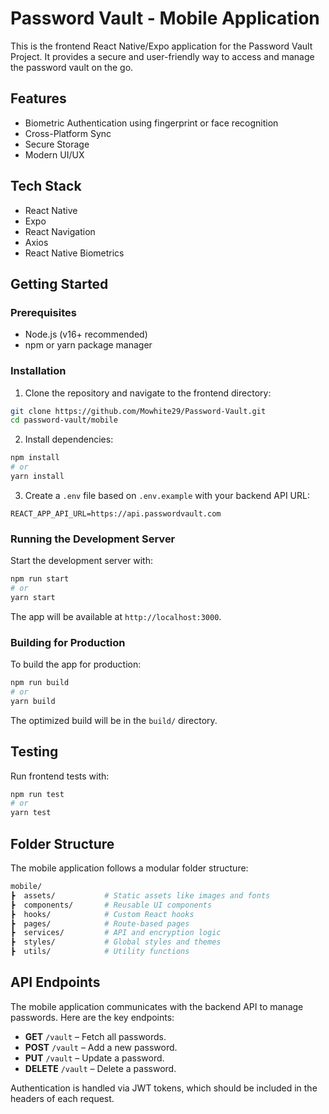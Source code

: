 # Password Vault - Mobile Application

This is the frontend React Native/Expo application for the Password Vault Project. It provides a secure and user-friendly way to access and manage the password vault on the go.

## Features

- Biometric Authentication using fingerprint or face recognition
- Cross-Platform Sync
- Secure Storage
- Modern UI/UX

## Tech Stack

- React Native
- Expo
- React Navigation
- Axios
- React Native Biometrics

## Getting Started

### Prerequisites

- Node.js (v16+ recommended)
- npm or yarn package manager

### Installation

1. Clone the repository and navigate to the frontend directory:

```bash
git clone https://github.com/Mowhite29/Password-Vault.git
cd password-vault/mobile
```

2. Install dependencies:

```bash
npm install
# or
yarn install
```

3. Create a `.env` file based on `.env.example` with your backend API URL:

```
REACT_APP_API_URL=https://api.passwordvault.com
```

### Running the Development Server

Start the development server with:

```bash
npm run start
# or
yarn start
```

The app will be available at `http://localhost:3000`.

### Building for Production

To build the app for production:

```bash
npm run build
# or
yarn build
```

The optimized build will be in the `build/` directory.

## Testing

Run frontend tests with:

```bash
npm run test
# or
yarn test
```

## Folder Structure

The mobile application follows a modular folder structure:

```bash
mobile/
┣  assets/           # Static assets like images and fonts
┣  components/       # Reusable UI components
┣  hooks/            # Custom React hooks
┣  pages/            # Route-based pages
┣  services/         # API and encryption logic
┣  styles/           # Global styles and themes
┣  utils/            # Utility functions
```

## API Endpoints

The mobile application communicates with the backend API to manage passwords. Here are the key endpoints:

- **GET** `/vault` – Fetch all passwords.
- **POST** `/vault` – Add a new password.
- **PUT** `/vault` – Update a password.
- **DELETE** `/vault` – Delete a password.

Authentication is handled via JWT tokens, which should be included in the headers of each request.
